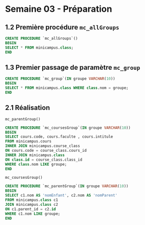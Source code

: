 # Semaine 03 - Préparation

## 1.2 Première procédure `mc_allGroups`
```sql
CREATE PROCEDURE `mc_allGroups`()
BEGIN
SELECT * FROM minicampus.class;
END
```

## 1.3 Premier passage de paramètre `mc_group`
```sql
CREATE PROCEDURE `mc_group`(IN groupe VARCHAR(10))
BEGIN
SELECT * FROM minicampus.class WHERE class.nom = groupe;
END
```
## 2.1 Réalisation

 `mc_parentGroup()`
```sql
CREATE PROCEDURE `mc_coursesGroup`(IN groupe VARCHAR(10))
BEGIN
SELECT cours.code, cours.faculte , cours.intitule
FROM minicampus.cours
INNER JOIN minicampus.course_class
ON cours.code = course_class.cours_id
INNER JOIN minicampus.class
ON class.id = course_class.class_id
WHERE class.nom LIKE groupe;
END
```

`mc_coursesGroup()`
```sql
CREATE PROCEDURE `mc_parentGroup`(IN groupe VARCHAR(10))
BEGIN
SELECT c1.nom AS 'nomEnfant', c2.nom AS 'nomParent'
FROM minicampus.class c1
JOIN minicampus.class c2
ON c1.parent_id = c2.id
WHERE c1.nom LIKE groupe;
END
```
